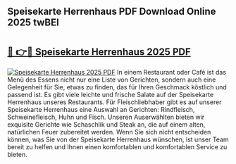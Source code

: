 ## Speisekarte Herrenhaus PDF Download Online 2025 twBEI

# <h2><a href="http://gcbo6ul.nevu.top/?p=Speisekarte+Herrenhaus">🔗 👉🔴 Speisekarte Herrenhaus 2025 PDF</a></h2>

[![Speisekarte Herrenhaus 2025 PDF](https://i.imgur.com/dBaPXMq.png)](http://gcbo6ul.nevu.top/?p=Speisekarte+Herrenhaus)
In einem Restaurant oder Café ist das Menü des Essens nicht nur eine Liste von Gerichten, sondern auch eine Gelegenheit für Sie, etwas zu finden, das für Ihren Geschmack köstlich und passend ist. Es gibt viele leichte und frische Salate auf der Speisekarte Herrenhaus unseres Restaurants. Für Fleischliebhaber gibt es auf unserer Speisekarte Herrenhaus eine Auswahl an Gerichten: Rindfleisch, Schweinefleisch, Huhn und Fisch. Unseren Auserwählten bieten wir exquisite Gerichte wie Schaschlik und Steak an, die auf einem alten, natürlichen Feuer zubereitet werden. Wenn Sie sich nicht entscheiden können, was Sie von der Speisekarte Herrenhaus wünschen, ist unser Team bereit zu helfen und Ihnen einen komfortablen und komfortablen Service zu bieten.
